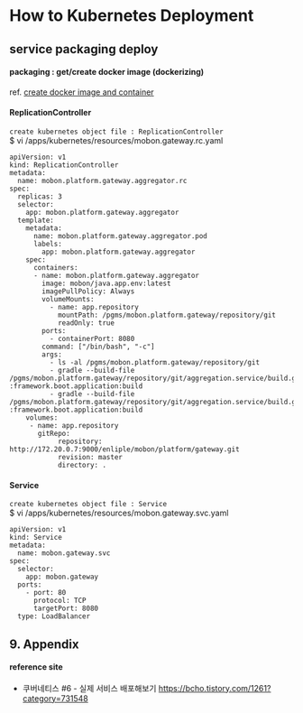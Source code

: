 # How to Kubernetes Deployment

## service packaging deploy

#### packaging : get/create docker image (dockerizing)
ref. [create docker image and container](../docker/create.image.n.container.md)

#### ReplicationController
`create kubernetes object file : ReplicationController`  
$ vi /apps/kubernetes/resources/mobon.gateway.rc.yaml 
```
apiVersion: v1
kind: ReplicationController
metadata:
  name: mobon.platform.gateway.aggregator.rc
spec:
  replicas: 3
  selector:
    app: mobon.platform.gateway.aggregator
  template:
    metadata:
      name: mobon.platform.gateway.aggregator.pod
      labels:
        app: mobon.platform.gateway.aggregator
    spec:
      containers:
      - name: mobon.platform.gateway.aggregator
        image: mobon/java.app.env:latest
        imagePullPolicy: Always
        volumeMounts:
          - name: app.repository
            mountPath: /pgms/mobon.platform.gateway/repository/git
            readOnly: true
        ports:
          - containerPort: 8080
        command: ["/bin/bash", "-c"]
        args:
          - ls -al /pgms/mobon.platform.gateway/repository/git
          - gradle --build-file /pgms/mobon.platform.gateway/repository/git/aggregation.service/build.gradle :framework.boot.application:build
          - gradle --build-file /pgms/mobon.platform.gateway/repository/git/aggregation.service/build.gradle :framework.boot.application:build
    volumes:
     - name: app.repository
       gitRepo:
            repository: http://172.20.0.7:9000/enliple/mobon/platform/gateway.git
            revision: master
            directory: .
```

#### Service
`create kubernetes object file : Service`  
$ vi /apps/kubernetes/resources/mobon.gateway.svc.yaml 
```
apiVersion: v1
kind: Service
metadata:
  name: mobon.gateway.svc
spec:
  selector:
    app: mobon.gateway
  ports:
    - port: 80
      protocol: TCP
      targetPort: 8080
  type: LoadBalancer
```

## 9. Appendix

#### reference site

* 쿠버네티스 #6 - 실제 서비스 배포해보기
https://bcho.tistory.com/1261?category=731548
